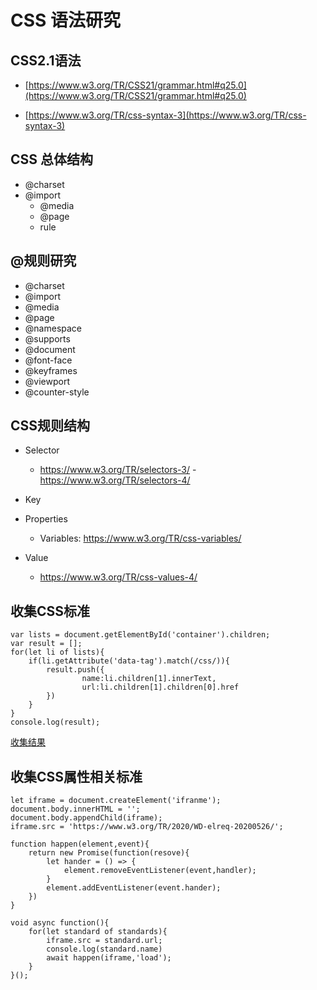 # CSS 语法研究 

## CSS2.1语法

- [https://www.w3.org/TR/CSS21/grammar.html#q25.0](https://www.w3.org/TR/CSS21/grammar.html#q25.0)

- [https://www.w3.org/TR/css-syntax-3](https://www.w3.org/TR/css-syntax-3)

## CSS 总体结构
- @charset
- @import
    - @media
    - @page
    - rule

## @规则研究
- @charset
- @import
- @media
- @page
- @namespace
- @supports
- @document
- @font-face
- @keyframes
- @viewport
- @counter-style

## CSS规则结构
- Selector
    - https://www.w3.org/TR/selectors-3/ 
    -https://www.w3.org/TR/selectors-4/
- Key
- Properties
    - Variables: https://www.w3.org/TR/css-variables/

- Value
    - https://www.w3.org/TR/css-values-4/

## 收集CSS标准
```
var lists = document.getElementById('container').children;
var result = [];
for(let li of lists){
    if(li.getAttribute('data-tag').match(/css/)){
        result.push({
                name:li.children[1].innerText,
                url:li.children[1].children[0].href
        })
    }
}
console.log(result);
```
[收集结果](https://www.bakenray.com/Frontend-01-Template/week07/css/css-standards.json)

## 收集CSS属性相关标准
```
let iframe = document.createElement('ifranme');
document.body.innerHTML = '';
document.body.appendChild(iframe);
iframe.src = 'https://www.w3.org/TR/2020/WD-elreq-20200526/';

function happen(element,event){
    return new Promise(function(resove){
        let hander = () => {
            element.removeEventListener(event,handler);
        }
        element.addEventListener(event.hander);
    })
}

void async function(){
    for(let standard of standards){
        iframe.src = standard.url;
        console.log(standard.name)
        await happen(iframe,'load');
    }
}();
```
